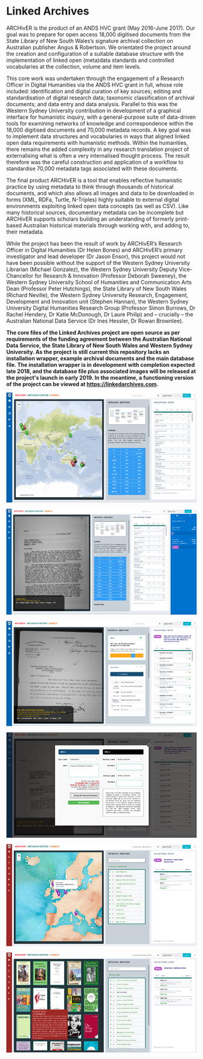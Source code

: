 # Linked Archives

ARCHivER is the product of an ANDS HVC grant (May 2016-June 2017). Our goal was to prepare for open access 18,000 digitised documents from the State Library of New South Wales’s signature archival collection on Australian publisher Angus & Robertson. We orientated the project around the creation and configuration of a suitable database structure with the implementation of linked open (meta)data standards and controlled vocabularies at the collection, volume and item levels. 

This core work was undertaken through the engagement of a Research Officer in Digital Humanities via the ANDS HVC grant in full, whose role included: identification and digital curation of key sources; editing and standardisation of digital research data; taxonomic classification of archival documents; and data entry and data analysis. Parallel to this was the Western Sydney University contribution in development of a graphical interface for humanistic inquiry, with a general-purpose suite of data-driven tools for examining networks of knowledge and correspondence within the 18,000 digitised documents and 70,000 metadata records. A key goal was to implement data structures and vocabularies in ways that aligned linked open data requirements with humanistic methods. Within the humanities, there remains the added complexity in any research translation project of externalising what is often a very internalised thought process. The result therefore was the careful construction and application of a workflow to standardise 70,000 metadata tags associated with these documents. 

The final product ARCHivER is a tool that enables reflective humanistic practice by using metadata to think through thousands of historical documents, and which also allows all images and data to be downloaded in forms (XML, RDFa, Turtle, N-Triples) highly suitable to external digital environments exploiting linked open data concepts (as well as CSV). Like many historical sources, documentary metadata can be incomplete but ARCHivER supports scholars building an understanding of formerly print-based Australian historical materials through working with, and adding to, their metadata.

While the project has been the result of work by ARCHivER’s Research Officer in Digital Humanities (Dr Helen Bones) and ARCHivER’s primary investigator and lead developer (Dr Jason Ensor), this project would not have been possible without the support of the Western Sydney University Librarian (Michael Gonzalez), the Western Sydney University Deputy Vice-Chancellor for Research & Innovation (Professor Deborah Sweeney), the Western Sydney University School of Humanities and Communication Arts Dean (Professor Peter Hutchings), the State Library of New South Wales (Richard Neville), the Western Sydney University Research, Engagement, Development and Innovation unit (Stephen Hannan), the Western Sydney University Digital Humanities Research Group (Professor Simon Burrows, Dr Rachel Hendery, Dr Katie McDonough, Dr Laure Philip) and – crucially – the Australian National Data Service (Dr Ines Hessler, Dr Rowan Brownlee).

**The core files of the Linked Archives project are open source as per requirements of the funding agreement between the Australian National Data Service, the State Library of New South Wales and Western Sydney University. As the project is still current this repository lacks an installation wrapper, example archival documents and the main database file. The installation wrapper is in development with completion expected late 2018, and the database file plus associated images will be released at the project's launch in early 2019. In the meantime, a functioning version of the project can be viewed at https://linkedarchives.com.**

![Screenshot 1](https://raw.githubusercontent.com/enjensor/Linked-Archives/master/Screenshot_1.png)

![Screenshot 2](https://raw.githubusercontent.com/enjensor/Linked-Archives/master/Screenshot_2.png)

![Screenshot 3](https://raw.githubusercontent.com/enjensor/Linked-Archives/master/Screenshot_3.png)

![Screenshot 4](https://raw.githubusercontent.com/enjensor/Linked-Archives/master/Screenshot_4.png)

![Screenshot 5](https://raw.githubusercontent.com/enjensor/Linked-Archives/master/Screenshot_5.png)

![Screenshot 6](https://raw.githubusercontent.com/enjensor/Linked-Archives/master/Screenshot_6.png)

